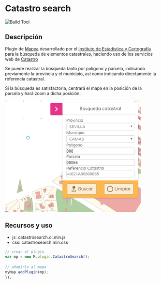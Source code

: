 # Catastro search

[![Build Tool](https://img.shields.io/badge/build-Webpack-green.svg)](https://github.com/sigcorporativo-ja/Mapea4-dev-webpack)  

## Descripción

 Plugin de [Mapea](https://github.com/sigcorporativo-ja/Mapea4) desarrollado por el [Instituto de Estadística y Cartografía](https://www.juntadeandalucia.es/institutodeestadisticaycartografia) para la búsqueda de elementos catastrales, haciendo uso de los servicios web de [Catastro](http://www.catastro.meh.es/ws/Webservices_Libres.pdf)

 Se puede realizar la búsqueda tanto por polígono y parcela, indicando previamente la provincia y el municipio, así como indicando directamente la referencia catastral.

 Si la búsqueda es satisfactoria, centrará el mapa en la posición de la parcela y hará zoom a dicha posición.

 ![Imagen](./images/catastrosearch1.PNG)

 
## Recursos y uso

- js: catastrosearch.ol.min.js
- css: catastrosearch.min.css

```javascript
// crear el plugin
var mp = new M.plugin.CatastroSearch();

// añadirlo al mapa
myMap.addPlugin(mp);
});
```  